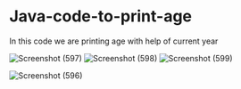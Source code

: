 # Java-code-to-print-age

In this code we are printing age with help of current year

![Screenshot (597)](https://github.com/RishabhRaj240/Java-code-to-print-age/assets/155876855/fcb44af8-c2e5-481e-80ce-8e484678cd26)
![Screenshot (598)](https://github.com/RishabhRaj240/Java-code-to-print-age/assets/155876855/47786447-8213-4f38-b16b-679eec2d7caa)
![Screenshot (599)](https://github.com/RishabhRaj240/Java-code-to-print-age/assets/155876855/c7f0036d-b82e-420e-8416-4a8ade813ad3)

![Screenshot (596)](https://github.com/RishabhRaj240/Java-code-to-print-age/assets/155876855/d752bc5c-05eb-4634-b1a2-fbb133a458b2)
